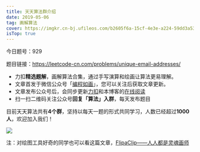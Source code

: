```yaml
---
title: 天天算法群介绍
date: 2019-05-06
tag: 画解算法
cover: https://imgkr.cn-bj.ufileos.com/b2605f6a-15cf-4e3e-a224-59dd3a537384.png
isTop: true
---
```


今日题号：929

题目链接：https://leetcode-cn.com/problems/unique-email-addresses/

- 力扣**精选题解**，画解算法合集，通过手写演算和绘画让算法更易理解。
- 文章首发于微信公众号「[编程如画](https://imgkr.cn-bj.ufileos.com/741c4d5c-cfb4-43d9-858b-146661b590df.gif)」，您可以关注后获取文章更新。
- 文章发布公众号后，会同步更新[力扣](https://leetcode-cn.com/u/guanpengchn)和本博客的[在线阅读](/category/画解算法/)
- 扫一扫二维码关注公众号**回复「算法」入群**，每天发布题目

目前天天算法共有**4个群**，坚持以每天一题的形式共同学习，人数已经超过**1000人**，欢迎加入我们！

![](https://imgkr.cn-bj.ufileos.com/741c4d5c-cfb4-43d9-858b-146661b590df.gif)

注：对绘图工具好奇的同学也可以看这篇文章，[FlipaClip——人人都是灵魂画师](/article/FlipaClip——人人都是灵魂画师/)